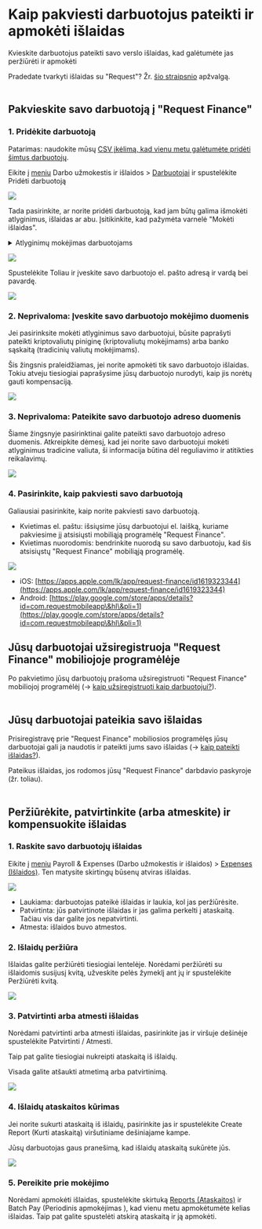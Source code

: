 # Kaip pakviesti darbuotojus pateikti ir apmokėti išlaidas

Kvieskite darbuotojus pateikti savo verslo išlaidas, kad galėtumėte jas peržiūrėti ir apmokėti

Pradedate tvarkyti išlaidas su "Request"? Žr. [šio straipsnio](https://help.request.finance/en/articles/9451835-expenses-overview) apžvalgą.\
​

## Pakvieskite savo darbuotoją į "Request Finance" <a href="#h_715504a8f2" id="h_715504a8f2"></a>

### 1. Pridėkite darbuotoją <a href="#h_9e776e209e" id="h_9e776e209e"></a>

Patarimas: naudokite mūsų [CSV įkėlimą, kad vienu metu galėtumėte pridėti šimtus darbuotojų](https://help.request.finance/en/articles/9459187-how-do-i-add-many-employees-at-once-to-my-request-finance-account).

Eikite į [meniu](https://app.request.finance/employees) Darbo užmokestis ir išlaidos > [Darbuotojai](https://app.request.finance/employees) ir spustelėkite Pridėti darbuotoją

[![](https://downloads.intercomcdn.com/i/o/1077793514/2852db0ca716264c5fc8acac/image.png?expires=1751479200\&signature=8c3196dc2f04c3c5511063c72967a6f3320f2a697a156987c1d48b732febfca4\&req=dSAgEc53noReXfMW3nq%2BgSixjVStmJsjzqjEo5eZZHCbILdkgWDOCVIo4pgk%0A952QxvslTdr5CD1VT0bCHChUobM%3D%0A)](https://downloads.intercomcdn.com/i/o/1077793514/2852db0ca716264c5fc8acac/image.png?expires=1751479200\&signature=8c3196dc2f04c3c5511063c72967a6f3320f2a697a156987c1d48b732febfca4\&req=dSAgEc53noReXfMW3nq%2BgSixjVStmJsjzqjEo5eZZHCbILdkgWDOCVIo4pgk%0A952QxvslTdr5CD1VT0bCHChUobM%3D%0A)

Tada pasirinkite, ar norite pridėti darbuotoją, kad jam būtų galima išmokėti atlyginimus, išlaidas ar abu. Įsitikinkite, kad pažymėta varnelė "Mokėti išlaidas".

<details>

<summary>Atlyginimų mokėjimas darbuotojams</summary>



</details>

[![](https://downloads.intercomcdn.com/i/o/1077794172/721bc0d366a3684638816029/image.png?expires=1751479200\&signature=139c24b5522620a754512fff8a308e898c0c318770e888389edc3cdb7a8a97bf\&req=dSAgEc53mYBYW%2FMW3nq%2BgcmUMUhfHs%2FHUGRuckIVmPrAu%2F6gK0JmPhn8%2Fdsa%0AybdhobJxF1BMXjZuhAWOzCZgbP4%3D%0A)](https://downloads.intercomcdn.com/i/o/1077794172/721bc0d366a3684638816029/image.png?expires=1751479200\&signature=139c24b5522620a754512fff8a308e898c0c318770e888389edc3cdb7a8a97bf\&req=dSAgEc53mYBYW%2FMW3nq%2BgcmUMUhfHs%2FHUGRuckIVmPrAu%2F6gK0JmPhn8%2Fdsa%0AybdhobJxF1BMXjZuhAWOzCZgbP4%3D%0A)

Spustelėkite Toliau ir įveskite savo darbuotojo el. pašto adresą ir vardą bei pavardę.

[![](https://downloads.intercomcdn.com/i/o/1077795720/2b33274bc8d39169a5dcd1e9/image.png?expires=1751479200\&signature=c21edb9dc0881b4234240a3272d0376583f9b219d7dae601e99a0b65c08d1868\&req=dSAgEc53mIZdWfMW3nq%2BgaJ8swB5lWZM5nzcUfNaCyUbw0KHTNFuJvYZqm2I%0AObVGLSxUfkoWTsOPjVHyqfsScLQ%3D%0A)](https://downloads.intercomcdn.com/i/o/1077795720/2b33274bc8d39169a5dcd1e9/image.png?expires=1751479200\&signature=c21edb9dc0881b4234240a3272d0376583f9b219d7dae601e99a0b65c08d1868\&req=dSAgEc53mIZdWfMW3nq%2BgaJ8swB5lWZM5nzcUfNaCyUbw0KHTNFuJvYZqm2I%0AObVGLSxUfkoWTsOPjVHyqfsScLQ%3D%0A)

### &#x20;2. Neprivaloma: Įveskite savo darbuotojo mokėjimo duomenis <a href="#h_d923c868df" id="h_d923c868df"></a>

Jei pasirinksite mokėti atlyginimus savo darbuotojui, būsite paprašyti pateikti kriptovaliutų piniginę (kriptovaliutų mokėjimams) arba banko sąskaitą (tradicinių valiutų mokėjimams).

Šis žingsnis praleidžiamas, jei norite apmokėti tik savo darbuotojo išlaidas. Tokiu atveju tiesiogiai paprašysime jūsų darbuotojo nurodyti, kaip jis norėtų gauti kompensaciją.

[![](https://downloads.intercomcdn.com/i/o/1077796672/ef72ff5480354105512ec4ca/image.png?expires=1751479200\&signature=cc29a29db96ead13b725912285ff04724a3f48b7669cf81871cb5e763922aee1\&req=dSAgEc53m4dYW%2FMW3nq%2BgdV0WnccZ6JRHqzJxW79QB8VR%2BcAhiROvMkAB8t7%0AWI0gmGAetCJbl3vkcRlrBmA591c%3D%0A)](https://downloads.intercomcdn.com/i/o/1077796672/ef72ff5480354105512ec4ca/image.png?expires=1751479200\&signature=cc29a29db96ead13b725912285ff04724a3f48b7669cf81871cb5e763922aee1\&req=dSAgEc53m4dYW%2FMW3nq%2BgdV0WnccZ6JRHqzJxW79QB8VR%2BcAhiROvMkAB8t7%0AWI0gmGAetCJbl3vkcRlrBmA591c%3D%0A)

### &#x20;3. Neprivaloma: Pateikite savo darbuotojo adreso duomenis <a href="#h_30d8e22630" id="h_30d8e22630"></a>

Šiame žingsnyje pasirinktinai galite pateikti savo darbuotojo adreso duomenis. Atkreipkite dėmesį, kad jei norite savo darbuotojui mokėti atlyginimus tradicine valiuta, ši informacija būtina dėl reguliavimo ir atitikties reikalavimų.

[![](https://downloads.intercomcdn.com/i/o/1077797904/01168923a3aaccafe33062b4/image.png?expires=1751479200\&signature=8769df0369c3535bef55342892ce39e2545d24dcc4998b6b33c2cbbb7986890f\&req=dSAgEc53mohfXfMW3nq%2Bgah73MYBSC9ySO48%2F7HDegDUl0tRiHg%2FCTksnpQF%0AP2lHCT0h9t%2FxKEyhlrq5PqsaOKI%3D%0A)](https://downloads.intercomcdn.com/i/o/1077797904/01168923a3aaccafe33062b4/image.png?expires=1751479200\&signature=8769df0369c3535bef55342892ce39e2545d24dcc4998b6b33c2cbbb7986890f\&req=dSAgEc53mohfXfMW3nq%2Bgah73MYBSC9ySO48%2F7HDegDUl0tRiHg%2FCTksnpQF%0AP2lHCT0h9t%2FxKEyhlrq5PqsaOKI%3D%0A)

### &#x20;4. Pasirinkite, kaip pakviesti savo darbuotoją <a href="#h_945287e435" id="h_945287e435"></a>

Galiausiai pasirinkite, kaip norite pakviesti savo darbuotoją.

* Kvietimas el. paštu: išsiųsime jūsų darbuotojui el. laišką, kuriame pakviesime jį atsisiųsti mobiliąją programėlę "Request Finance".
* Kvietimas nuorodomis: bendrinkite nuorodą su savo darbuotoju, kad šis atsisiųstų "Request Finance" mobiliąją programėlę.

[![](https://downloads.intercomcdn.com/i/o/1077800195/1595d3880f7271d7936c5994/image.png?expires=1751479200\&signature=8e8b15374b05af44c39aa1985c651576835694e3e4458b82527f78e2b90e2925\&req=dSAgEcF%2BnYBWXPMW3nq%2BgfPl8ryuhEuJ3FuHL2ZjnQqSsaE%2FvRzDmyimvcT5%0AALMQn4Nb19nFqJYqYlAcW4NKEPk%3D%0A)](https://downloads.intercomcdn.com/i/o/1077800195/1595d3880f7271d7936c5994/image.png?expires=1751479200\&signature=8e8b15374b05af44c39aa1985c651576835694e3e4458b82527f78e2b90e2925\&req=dSAgEcF%2BnYBWXPMW3nq%2BgfPl8ryuhEuJ3FuHL2ZjnQqSsaE%2FvRzDmyimvcT5%0AALMQn4Nb19nFqJYqYlAcW4NKEPk%3D%0A)

* iOS: [https://apps.apple.com/lk/app/request-finance/id1619323344](https://apps.apple.com/lk/app/request-finance/id1619323344)
* Android: [https://play.google.com/store/apps/details?id=com.requestmobileapp\&hl\&pli=1](https://play.google.com/store/apps/details?id=com.requestmobileapp\&hl\&pli=1)

## Jūsų darbuotojai užsiregistruoja "Request Finance" mobiliojoje programėlėje <a href="#h_76ad052df2" id="h_76ad052df2"></a>

Po pakvietimo jūsų darbuotojų prašoma užsiregistruoti "Request Finance" mobiliojoj programėlėj (→ [kaip užsiregistruoti kaip darbuotojui?](https://app.intercom.com/)).\
​

## Jūsų darbuotojai pateikia savo išlaidas <a href="#h_a0dd552218" id="h_a0dd552218"></a>

Prisiregistravę prie "Request Finance" mobiliosios programėlęs jūsų darbuotojai gali ja naudotis ir pateikti jums savo išlaidas (→ [kaip pateikti išlaidas?](https://help.request.finance/en/articles/9459113-how-to-submit-expenses-as-an-employee)).

Pateikus išlaidas, jos rodomos jūsų "Request Finance" darbdavio paskyroje (žr. toliau).\
​

## Peržiūrėkite, patvirtinkite (arba atmeskite) ir kompensuokite išlaidas <a href="#h_8cb04e7ef0" id="h_8cb04e7ef0"></a>

### 1. Raskite savo darbuotojų išlaidas <a href="#h_4cc30b9e70" id="h_4cc30b9e70"></a>

Eikite į [meniu](https://app.request.finance/expenses) Payroll & Expenses (Darbo užmokestis ir išlaidos) > [Expenses (Išlaidos)](https://app.request.finance/expenses). Ten matysite skirtingų būsenų atviras išlaidas.

[![](https://downloads.intercomcdn.com/i/o/1077879810/9703be7fb977f8572e879a60/image.png?expires=1751479200\&signature=e36eba5bc822973750d5905b9c03b8832efb97687e414950db6d9195632948b1\&req=dSAgEcF5lIleWfMW3nq%2BgYoDtyYzB%2BoyZfUwW5%2BPR1UwtU686REsu7%2BSZoQG%0AAqNygwuyqxS0u%2B9AlcWbVNdJQY4%3D%0A)](https://downloads.intercomcdn.com/i/o/1077879810/9703be7fb977f8572e879a60/image.png?expires=1751479200\&signature=e36eba5bc822973750d5905b9c03b8832efb97687e414950db6d9195632948b1\&req=dSAgEcF5lIleWfMW3nq%2BgYoDtyYzB%2BoyZfUwW5%2BPR1UwtU686REsu7%2BSZoQG%0AAqNygwuyqxS0u%2B9AlcWbVNdJQY4%3D%0A)

* Laukiama: darbuotojas pateikė išlaidas ir laukia, kol jas peržiūrėsite.
* Patvirtinta: jūs patvirtinote išlaidas ir jas galima perkelti į ataskaitą. Tačiau vis dar galite jos nepatvirtinti.
* Atmesta: išlaidos buvo atmestos.

### 2. Išlaidų peržiūra <a href="#h_c4376a7806" id="h_c4376a7806"></a>

Išlaidas galite peržiūrėti tiesiogiai lentelėje. Norėdami peržiūrėti su išlaidomis susijusį kvitą, užveskite pelės žymeklį ant jų ir spustelėkite Peržiūrėti kvitą.

[![](https://downloads.intercomcdn.com/i/o/1077881924/541ca3f36ed6363e2f6f7d22/image.png?expires=1751479200\&signature=53c4d5868e431888b4f589018fcde3f36af8ed1d91528f3ec2c1967cc18893ff\&req=dSAgEcF2nIhdXfMW3nq%2Bgd3c4O0HU4LSi9nozIxxZzRZZBfLbmoNNAItuIy9%0AHBRomOjtxvJNekVKQcPXTXOmGSY%3D%0A)](https://downloads.intercomcdn.com/i/o/1077881924/541ca3f36ed6363e2f6f7d22/image.png?expires=1751479200\&signature=53c4d5868e431888b4f589018fcde3f36af8ed1d91528f3ec2c1967cc18893ff\&req=dSAgEcF2nIhdXfMW3nq%2Bgd3c4O0HU4LSi9nozIxxZzRZZBfLbmoNNAItuIy9%0AHBRomOjtxvJNekVKQcPXTXOmGSY%3D%0A)

### &#x20;3. Patvirtinti arba atmesti išlaidas <a href="#h_ff87bd744f" id="h_ff87bd744f"></a>

Norėdami patvirtinti arba atmesti išlaidas, pasirinkite jas ir viršuje dešinėje spustelėkite Patvirtinti / Atmesti.

Taip pat galite tiesiogiai nukreipti ataskaitą iš išlaidų.

Visada galite atšaukti atmetimą arba patvirtinimą.

[![](https://downloads.intercomcdn.com/i/o/1077881148/3119b86c7502c0d55fa707d5/image.png?expires=1751479200\&signature=cf6909b24e22baa46211cab9d374c6c3dd1cc669dc807294c443923e963099ae\&req=dSAgEcF2nIBbUfMW3nq%2BgV67y%2F%2FzzrT1l3dyANvbfptrV2RoaKir4WmI1ZJL%0Aa6wxj0UY6ub%2F8UsHaOTXvV1LTOE%3D%0A)](https://downloads.intercomcdn.com/i/o/1077881148/3119b86c7502c0d55fa707d5/image.png?expires=1751479200\&signature=cf6909b24e22baa46211cab9d374c6c3dd1cc669dc807294c443923e963099ae\&req=dSAgEcF2nIBbUfMW3nq%2BgV67y%2F%2FzzrT1l3dyANvbfptrV2RoaKir4WmI1ZJL%0Aa6wxj0UY6ub%2F8UsHaOTXvV1LTOE%3D%0A)

### &#x20;4. Išlaidų ataskaitos kūrimas <a href="#h_5463c324f3" id="h_5463c324f3"></a>

Jei norite sukurti ataskaitą iš išlaidų, pasirinkite jas ir spustelėkite Create Report (Kurti ataskaitą) viršutiniame dešiniajame kampe.

Jūsų darbuotojas gaus pranešimą, kad išlaidų ataskaitą sukūrėte jūs.

[![](https://downloads.intercomcdn.com/i/o/1077898117/4944cd79a55e9d8ce58fcbba/image.png?expires=1751479200\&signature=1c5941653ad91ed912fe2439d2366421a99e8582fc5ef3706adbebf6b84d68e1\&req=dSAgEcF3lYBeXvMW3nq%2BgUOmNzwmBuY50vUtjoq96NieV8aHRoG2wyNMtcut%0A83PjuvC%2Bmoix2bnkjrXfk34zwxA%3D%0A)](https://downloads.intercomcdn.com/i/o/1077898117/4944cd79a55e9d8ce58fcbba/image.png?expires=1751479200\&signature=1c5941653ad91ed912fe2439d2366421a99e8582fc5ef3706adbebf6b84d68e1\&req=dSAgEcF3lYBeXvMW3nq%2BgUOmNzwmBuY50vUtjoq96NieV8aHRoG2wyNMtcut%0A83PjuvC%2Bmoix2bnkjrXfk34zwxA%3D%0A)

### &#x20;5. Pereikite prie mokėjimo <a href="#h_41e0db529c" id="h_41e0db529c"></a>

Norėdami apmokėti išlaidas, spustelėkite skirtuką [Reports (Ataskaitos)](https://app.request.finance/expenses?f=open%2CdeclaredPaid) ir Batch Pay (Periodinis apmokėjimas ), kad vienu metu apmokėtumėte kelias išlaidas. Taip pat galite spustelėti atskirą ataskaitą ir ją apmokėti.
